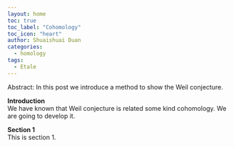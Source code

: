 ```yaml
---
layout: home
toc: true
toc_label: "Cohomology"
toc_icon: "heart"
author: Shuaishuai Duan
categories: 
  - homology
tags:
  - Etale
---
```


Abstract: In this post we introduce a method to show the Weil conjecture.

**Introduction**
<br>
  We have known that Weil conjecture is related some kind cohomology. We are going to develop it.

**Section 1**
<br>
This is section 1.
